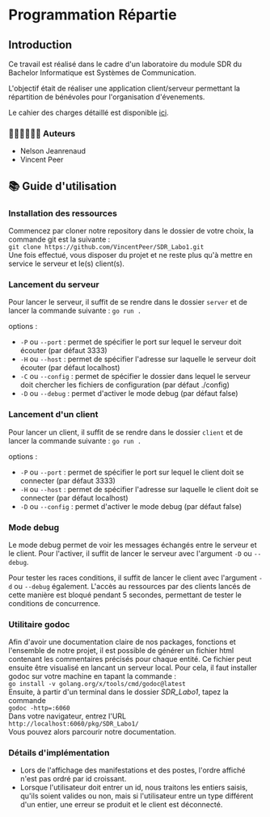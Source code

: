 # Programmation Répartie
## Introduction
Ce travail est réalisé dans le cadre d'un laboratoire du module SDR du Bachelor Informatique est Systèmes de Communication.

L'objectif était de réaliser une application client/serveur permettant la répartition de bénévoles pour l'organisation d'évenements.

Le cahier des charges détaillé est disponible [ici](Labo_1_SDR.pdf).
### 🧍🏻‍♂️🧍🏽‍♂️ Auteurs
* Nelson Jeanrenaud
* Vincent Peer
## 📚 Guide d'utilisation
### Installation des ressources
Commencez par cloner notre repository dans le dossier de votre choix, la commande
git est la suivante :  
`git clone https://github.com/VincentPeer/SDR_Labo1.git`  
Une fois effectué, vous disposer du projet et ne reste plus qu'à mettre en service 
le serveur et le(s) client(s).

### Lancement du serveur
Pour lancer le serveur, il suffit de se rendre dans le dossier `server` et de lancer la commande suivante :
`go run .`

options :  
* `-P` ou `--port` : permet de spécifier le port sur lequel le serveur doit écouter (par défaut 3333)  
* `-H` ou `--host` : permet de spécifier l'adresse sur laquelle le serveur doit écouter (par défaut localhost)
* `-C` ou `--config` : permet de spécifier le dossier dans lequel le serveur doit chercher les fichiers de configuration (par défaut ./config)
* `-D` ou `--debug` : permet d'activer le mode debug (par défaut false)
### Lancement d'un client
Pour lancer un client, il suffit de se rendre dans le dossier `client` et de lancer la commande suivante :
`go run .`

options :
* `-P` ou `--port` : permet de spécifier le port sur lequel le client doit se connecter (par défaut 3333)
* `-H` ou `--host` : permet de spécifier l'adresse sur laquelle le client doit se connecter (par défaut localhost)
* `-D` ou `--config` : permet d'activer le mode debug (par défaut false)

### Mode debug
Le mode debug permet de voir les messages échangés entre le serveur et le client.
Pour l'activer, il suffit de lancer le serveur avec l'argument `-D` ou `--debug`.

Pour tester les races conditions, il suffit de lancer le client avec l'argument `-d` ou `--debug` également.
L'accès au ressources par des clients lancés de cette manière est bloqué pendant 5 secondes, permettant de tester le conditions de concurrence.

### Utilitaire godoc
Afin d'avoir une documentation claire de nos packages, fonctions et l'ensemble
de notre projet, il est possible de générer un fichier html contenant les
commentaires précisés pour chaque entité. Ce fichier peut ensuite être visualisé
en lancant un serveur local.
Pour cela, il faut installer godoc sur votre machine en tapant la commande :  
`go install -v golang.org/x/tools/cmd/godoc@latest`  
Ensuite, à partir d'un terminal dans le dossier *SDR_Labo1*, tapez la commande  
`godoc -http=:6060`  
Dans votre navigateur, entrez l'URL  
`http://localhost:6060/pkg/SDR_Labo1/`  
Vous pouvez alors parcourir notre documentation. 

### Détails d'implémentation
* Lors de l'affichage des manifestations et des postes, l'ordre affiché n'est pas ordré par id croissant.
* Lorsque l'utilisateur doit entrer un id, nous traitons les entiers saisis, qu'ils soient valides ou non, mais si 
  l'utilisateur entre un type différent d'un entier, une erreur se produit et le client est déconnecté.